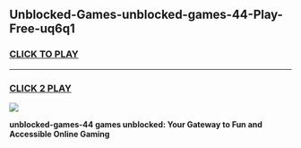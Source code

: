 
## Unblocked-Games-unblocked-games-44-Play-Free-uq6q1
<h3>
<a href="https://premium76.site?title=unblocked-games-44&ref=19M">CLICK TO PLAY</a></h3>
<hr>

<h3>
<a href="https://premium76.site?title=unblocked-games-44&ref=19M">CLICK 2 PLAY</a>
  
</h3>

<a href="https://premium76.site?title=unblocked-games-44&ref=19M"><img src="https://clearcache.store/games.png"></a>


**unblocked-games-44 games unblocked: Your Gateway to Fun and Accessible Online Gaming**

